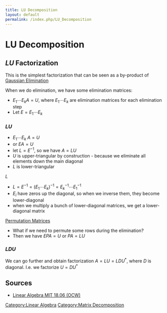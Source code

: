 ```yaml
---
title: LU Decomposition
layout: default
permalink: /index.php/LU_Decomposition
---
```


# LU Decomposition

## $LU$ Factorization
This is the simplest factorization that can be seen as a by-product of [Gaussian Elimination](Gaussian_Elimination)

When we do elimination, we have some elimination matrices: 
- $E_1 \cdots E_k A = U$, where $E_1 \cdots E_k$ are elimination matrices for each elimination step 
- Let $E = E_1 \cdots E_k$


### $LU$
- $E_1 \cdots E_k \ A = U$
- or $EA = U$
- let $L = E^{-1}$, so we have $A = LU$
- $U$ is upper-triangular by construction - because we eliminate all elements down the main diagonal
- $L$ is lower-triangular 

$L$
- $L = E^{-1} = (E_1 \cdots E_k)^{-1} = E_k^{-1} \cdots E_1^{-1}$
- $E_i$ have zeros up the diagonal, so when we inverse them, they become lower-diagonal 
- when we multiply a bunch of lower-diagonal matrices, we get a lower-diagonal matrix


[Permutation Matrices](Permutation_Matrices)
- What if we need to permute some rows during the elimination?
- Then we have $EPA = U$ or $PA = LU$


### $LDU$
We can go further and obtain factorization $A = LU = LDU^*$, where $D$ is diagonal. I.e. we factorize $U = DU^*$


## Sources
- [Linear Algebra MIT 18.06 (OCW)](Linear_Algebra_MIT_18.06_(OCW))

[Category:Linear Algebra](Category_Linear_Algebra)
[Category:Matrix Decomposition](Category_Matrix_Decomposition)